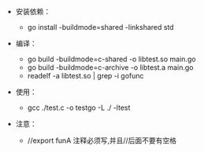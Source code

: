 
* 安装依赖：
  * go install -buildmode=shared -linkshared std
* 编译：
  * go build -buildmode=c-shared -o libtest.so main.go
  * go build -buildmode=c-archive -o libtest.a main.go
  * readelf -a libtest.so | grep -i gofunc
* 使用：
  * gcc ./test.c -o testgo -L ./ -ltest

* 注意：
  * //export funA 注释必须写,并且//后面不要有空格